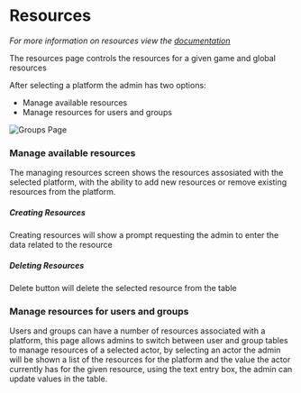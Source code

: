 # Resources
*For more information on resources view the [documentation](/features/resource.html)*

The resources page controls the resources for a given game and global resources

After selecting a platform the admin has two options:
* Manage available resources
* Manage resources for users and groups

![Groups Page](/images/AdminPanel/ResourcesManage.PNG)

### Manage available resources
The managing resources screen shows the resources assosiated with the selected platform, with the ability to add new resources or remove existing resources from the platform.
##### Creating Resources
Creating resources will show a prompt requesting the admin to enter the data related to the resource
##### Deleting Resources
Delete button will delete the selected resource from the table

### Manage resources for users and groups
Users and groups can have a number of resources associated with a platform, this page allows admins to switch between user and group tables to manage resources of a selected actor, by selecting an actor the admin will be shown a list of the resources for the platform and the value the actor currently has for the given resource, using the text entry box, the admin can update values in the table.